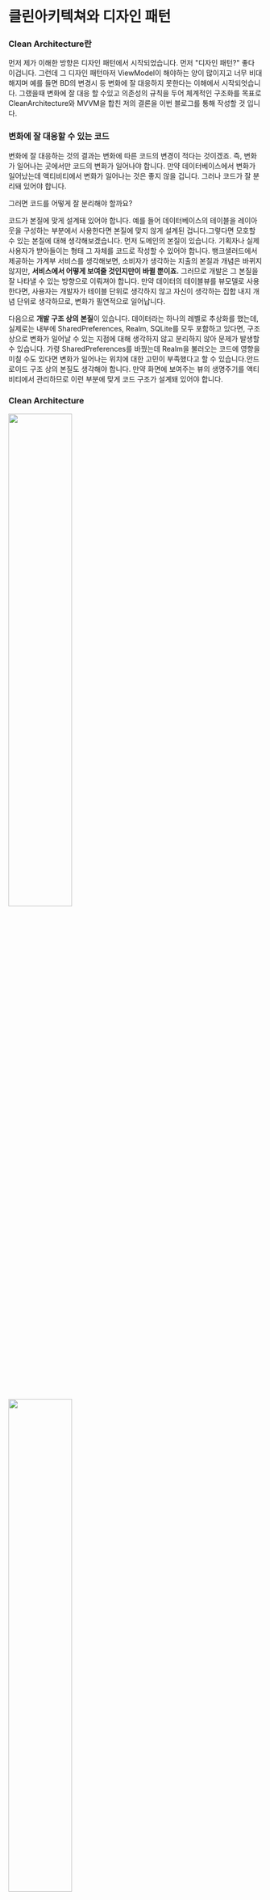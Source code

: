 # 클린아키텍쳐와 디자인 패턴

### Clean Architecture란
먼저 제가 이해한 방향은 디자인 패턴에서 시작되었습니다. 먼저 "디자인 패턴?" 좋다 이겁니다. 그런데 그 디자인 패턴마저 ViewModel이 해야하는 양이 많이지고 너무 비대해지며 예를 들면 BD의 변경시 등 변화에 잘 대응하지 못한다는 이해에서 시작되엇습니다. 그랬을때 변화에 잘 대응 할 수있고 의존성의 규칙을 두어 체계적인 구조화를 목표로 CleanArchitecture와 MVVM을 합친 저의 결론을 이번 블로그를 통해 작성할 것 입니다.

### 변화에 잘 대응할 수 있는 코드
변화에 잘 대응하는 것의 결과는 변화에 따른 코드의 변경이 적다는 것이겠죠. 즉, 변화가 일어나는 곳에서만 코드의 변화가 일어나야 합니다. 만약 데이터베이스에서 변화가 일어났는데 액티비티에서 변화가 일어나는 것은 좋지 않을 겁니다. 그러나 코드가 잘 분리돼 있어야 합니다.

그러면 코드를 어떻게 잘 분리해야 할까요?

코드가 본질에 맞게 설계돼 있어야 합니다. 예를 들어 데이터베이스의 테이블을 레이아웃을 구성하는 부분에서 사용한다면 본질에 맞지 않게 설계된 겁니다.그렇다면 모호할 수 있는 본질에 대해 생각해보겠습니다. 먼저 도메인의 본질이 있습니다. 기획자나 실제 사용자가 받아들이는 형태 그 자체를 코드로 작성할 수 있어야 합니다. 뱅크샐러드에서 제공하는 가계부 서비스를 생각해보면, 소비자가 생각하는 지출의 본질과 개념은 바뀌지 않지만, **서비스에서 어떻게 보여줄 것인지만이 바뀔 뿐이죠.** 그러므로 개발은 그 본질을 잘 나타낼 수 있는 방향으로 이뤄져야 합니다. 만약 데이터의 테이블뷰를 뷰모델로 사용한다면, 사용자는 개발자가 테이블 단위로 생각하지 않고 자신이 생각하는 집합 내지 개념 단위로 생각하므로, 변화가 필연적으로 일어납니다.

다음으로 **개발 구조 상의 본질**이 있습니다. 데이터라는 하나의 레벨로 추상화를 했는데, 실제로는 내부에 SharedPreferences, Realm, SQLite를 모두 포함하고 있다면, 구조 상으로 변화가 일어날 수 있는 지점에 대해 생각하지 않고 분리하지 않아 문제가 발생할 수 있습니다. 가령 SharedPreferences를 바꿨는데 Realm을 불러오는 코드에 영향을 미칠 수도 있다면 변화가 일어나는 위치에 대한 고민이 부족했다고 할 수 있습니다.안드로이드 구조 상의 본질도 생각해야 합니다. 만약 화면에 보여주는 뷰의 생명주기를 액티비티에서 관리하므로 이런 부분에 맞게 코드 구조가 설계돼 있어야 합니다.

### Clean Architecture
<img src="https://user-images.githubusercontent.com/48902047/146885039-ab4abd04-4bff-45cc-bd65-de4df5a5ceac.png" width="50%" height="50%"></img>
<img src="https://user-images.githubusercontent.com/48902047/146885059-fc487ee9-5113-4457-89db-b77cc7efa6f1.png" width="50%" height="50%"></img>

Uncle Bob으로 유명한 Robert Martin의 Clean Architecture를 읽고 안드로이드에 대해서도 고민하게 됐습니다. 양파 모양의 레이어 가장 바깥 쪽이 사용자와의 접접에 있는 Presentation 이고 가장 안쪽의 Entities가 사용자가 실제로 생각하는 개념 단위입니다. Clean Architecture에서는 서버 쪽 내용이지만 안드로이드에서도 이 원리를 적용시켜서 UI를 독립시키고 Database를 분리시키고, 외부적인 설정에 독립적인 구조를 적용하면 프레임워크에 의존적이지 않은 코드를 짤 수 있고, 테스트가 가능한 코드를 짤 수 있는 원리가 될 수 있습니다.

Android에서도 Clean Architecture를 적용하려는 시도가 많습니다. 그 중 가장 유명한 글에서 위 그림처럼 레이어를 네 개로 분리했는데 그것이 클린 아키텍쳐의 근간입니다.

**클린 아키텍처의 목표는 의존성 규칙을 통한 계층 분리**

클린 아키텍처의 구조는 위와 같이 총 4가지 계층으로 되어 있습니다.

이렇게 계층을 나누는 이유는 계층을 분리하여 관심사를 분리시키기 위해서이며 이런 아키텍처가 동작하기 위해서는 **의존성 규칙**을 지켜야 합니다. 한마디로 **각 분리된 클래스가 한가지 역할만 하고 서로 의존을 어떻게 할지 규칙이 정해져있고 지켜야한다는 말**입니다.

여기서 **의존성 규칙은 모든 소스코드 의존성은 반드시 외부에서 내부로, 고수준 정책을 향해야 합니다.** 즉 안드로이드를 예로들면 비즈니스 로직을 담당하는 ViewModel과 같은 코드들이 DB 또는 Web 같이 구체적인 세부 사항에 의존하지 않아야 합니다. 이를 통해 비즈니스 로직(고수준 정책)은 세부 사항들(저수준 정책)의 변경에 영향을 받지 않도록 할 수 있습니다.

이렇게 나눔으로써 얻는 이점들은 다음과 같습니다. 가장 중요한건 Testable과 유지보수 및 협업이라 볼 수 있겠습니다.

+ 코트 테스트 커버리지 증대
+ 쉽게 패키지 구조 탐색 가능
+ 집중화된 클래스에 따른 프로젝트 유지 관리 증대
+ 새 기능을 빠르게 적용 가능
+ 이후의 개발에도 안정적인 구현
+ 명확한 규율로 전반적으로 따라야 할 베스트 프랙티스

위와 같은 설명이 있지만 가장 와닿는것은 **ViewModel의 부담**을 줄어들 수 있는 점입니다.

MVVM, MVP 구분없이 많은 프로젝트에서 위와 같은 구조로 이루어져 있을 것이라 생각됩니다. 복잡하지 않은 화면에서는 위 구조도 충분히 역할을 다할 수 있습니다. 문제는 스펙 자체가 복잡하거나 Main flow 에 속한 화면일수록 수많은 비즈니스 로직이 존재하거나 늘어나가고 있습니다. 즉, ViewModel 이 집중적으로 비대해지게 되되어 무슨일을 수행하는지 파악하기가 어려워지곤 합니다.

ViewModel 을 만드는 기준을 Activity 가 아닌 개별 View 를 기준으로 만들어보기도 했으나 근본적인 해결책은 되지 못했습니다. 이에 클린 아키텍처에서 주장하는 **도메인 계층**의 필요성이 대두 되습니다. 도메인 계층을 통해 ViewModel 에서 수행되는 비즈니스 로직을 분리하는 것이 목표입니다.

안드로이드 개발을 위한 더 이해하기 쉬운 클린아키텍처 구조 그림도가 있지만 뒤에서 살펴보도록 하고 먼저 오리지널 클린아키텍처의 각 계층의 역할에 대해 설명하면 다음과 같습니다.

### 4 Layers
<img src = "https://user-images.githubusercontent.com/48902047/146732189-bbbaa693-fe81-4363-8ab2-c34cbce3c98f.png">

 이 네 레이어 간의 의존성은 안쪽으로만 발생해야 합니다. 즉, 가장 하단부의 레이어일 수록 가장 의존성이 낮아야 합니다. 가량 프리젠테이션 레이어는 데이터 레이어를 알지만 데이터는 프리젠테이션을 몰라야 하며, 이 덕분에 맨 아래의 엔티티는 순수한 Java 내지는 Kotlin 모듈이 될 수 있습니다.

이런 레이어의 분리 덕분에 본질을 정의할 때 어떤 데이터베이스에 저장될지, 어떤 뷰에서 보일지 고민하지 않고 Entity를 작성할 수 있고, 이에 대한 유스 케이스로 Domain 레이어를 작성할 수 있습니다. 또한 트랜잭션을 가져오는 것을 Data에서, 어떻게 보여줄 것인지를 Presentation에서 고민하면 됩니다.

이제 각각의 레이어에 대해 더 자세히 살펴보겠습니다.

#### 1. 엔티티 레이어
엔티티는 순수한 Java나 Kotlin 모듈로 안드로이드 모듈이 아니므로 안드로이드와의 의존성이 없습니다. 만약 to do 앱을 만든다고 할 때 아이템을 하나 눌러서 넘길 때 사용자는 Parcelable을 생각하지 않겠죠. 따라서 넘기는 데이터를 **Parcelable로 정의하지 않아야 안드로이드와 독립적일 수 있습니다.** 즉, 사용자가 생각하는 형태대로 도메인(비즈니스 로직)에서 파생되는 개념을 표현합니다. 만약 같은 서비스를 만든다면 Android, iOS, 서버 모두 같은 이름과 타입을 사용하는 동일한 형태여야 합니다. 코틀린으로 된 코드를 보여드리겠습니다.

<img src = "https://user-images.githubusercontent.com/48902047/145938704-551d226c-bc91-4201-a4ee-6d58d7f966f9.png" width="50%" height="50%">

소비 내역에 카테고리라는 엔티티를 적용했습니다. 엔티티 레이어에 존재하는 개념으로, 어떤 테이블과 테이블을 조인하는 SQLite의 개념이 여기서는 들어가서는 안됩니다. 만약 그렇게 하면 객체 간의 관계를 지원하는 Realm으로 데이터 레이어를 바꾸는 순간 엔티티 레이어에 영향을 주기 때문입니다.

#### 2. 도메인 레이어
도메인 레이어도 순수한 Java나 Kotlin 모듈입니다. 그 이유는 도메인 레이어에서 일어나는 이유는 실제로 사용자가 하는 일련의 행동들 즉 유스 케이스를 적용하는 것인데 이 역시 안드로이드에 의존할 필요가 없기 때문입니다. 가령 소비 내역을 불러오는 유스 케이스는 *getTransactions* 함수의 리턴 타입을 *List\<Transaction>* 과 같이 정의하는 인터페이스만 있으면 됩니다.
 
<img src = "https://user-images.githubusercontent.com/48902047/146888735-d170d0b8-d598-4433-8137-c779a58a0fcc.png">

뱅크샐러드에서 지원하는 은행의 목록을 가져오는 유스 케이스입니다. 인터페이스로 정의된 Repository를 주입받습니다. BanksRepository는 도메인 레이어에 존재하는 인터페이스입니다. 유스 케이스를 구성할 때는 데이터베이스가 뭔지 고민하지 않고 도메인에서 정의한 적당한 리파지토리를 이용하서 구축하므로 코드가 사고의 흐름처럼 구성될 수 있습니다. domain 모듈은 다음과 같은 코드를 포함합니다.

+ Entity  : 특정 영역을 표현하는 객체. ex) Pojo, VO, DTO 등
+ UseCase : Use case란 내가 만들고자하는 시스템(혹은 서비스라고 하자)을 사용하는 클라이언트가 **그 시스템을 통해 하고자 하는 것**입니다. 예를 들어, '영화관' 이라는 서비스가 있다고 가정해봅시다. 영화관에서 손님(클라이언트)는 '영화 예매'를 할 수도 있고, '예매 취소'를 할 수도 있고, '환불', 심지어 '팝콘 사기'를 할 수도 있을 것입니다. 이 때, 이런 '영화 예매', '예매 취소', '환불', '팝콘 사기' 등등이, '영화관'이라는 시스템에 사용자가 요청할 수 있는, '영화관'의 Use case이다. Use Case는 이름만 보고 이게 무슨 기능을 가졌을지 짐작하고 구분할 수 있어야합니다. Entity와 함께 비즈니스 로직을 수행합니다.
+ Repository 인터페이스 : 데이터베이스, 원격 서버와 같은 데이터 소스에 접근합니다.
domain 모듈은 비즈니스 로직들을 한 계층에서 관리하는데 초점을 맞춥니다. 이를 통해 코드를 깨끗하게 관리하고, 단일 책임 원칙(SRP;Single Responsibility Principle)에 부합하는 코드를 작성하기가 쉬워집니다.
 
#### 3. 데이터 레이어 
데이터 레이어에서 하는 한 가지 일을 고른다면 도메인 레이어를 알고 있으므로 도메인 레이어에 정의된 Repository를 실제로 구현을 하는 것입니다. 또한 여기에서는 Data Source에의 의존성이 생기므로 안드로이드 의존성이 생길 수 있습니다.
 
 <img src = "https://user-images.githubusercontent.com/48902047/146889483-ecb50d48-3864-47c5-a0d4-c17f211c6be3.png" width="50%" height="50%">

BanksRepository를 상속받아 정의한 모습입니다. 저희는 데이터베이스로 Realm을 사용하므로, Realm의 인스턴스를 가져오고 Realm에 들어갈 데이터 모델을 가지고 모두 넣었습니다. 여기서 데이터 모델은 데이터 레이어에서 정의한 Realm 오브젝트로 명확히 데이터베이스에 저장할 것을 내포하고 있습니다.

<img src = "https://user-images.githubusercontent.com/48902047/146889764-9ffe9a54-76e8-4dc2-9998-a79b99ecc11b.png" width="50%" height="50%">
 
도메인 레이어에서 데이터 모델을 모르므로 리턴 타입은 엔티티에 맞게 돌려줘야 합니다. 이를 위해 BankEntityMapper을 이용했습니다. Bank 데이터 모델을 데이터 엔티티로 바꿔줍니다.

이런 구조를 통해 데이터베이스로 Realm을 사용하다가 SQLite로 변환한 경우 데이터의 테이블을 정의한 클래스와, 데이터를 가져오던 Repository만이 바뀌게 됩니다. 즉, 데이터가 바뀌는 위치에 따른 데이터의 변화만 강제할 수 있습니다.

 <img src = "https://user-images.githubusercontent.com/48902047/146889899-a4ec29c1-01ab-4732-8809-feb23ed348d8.png" width="50%" height="50%">

앞서는 로컬 데이터베이스에 저장된 은행 엔티티를 가져오는 코드였는데, 서버에서 최초로 받아오는 경우에도 도메인에 존재하는 인터페이스를 그대로 유지할 수 있습니다. Retrofit으로 네트워크에서 값을 가져오며, 여기서의 Bank는 서버에서 JSON으로 보내오는 응답을 정의한 것입니다.

하나의 유스 케이스를 사용할 때 앱 초기에 서버에서 데이터를 받아와야 하는지, 로컬 데이터베이스에서 받아와야 하는지 하는 부분은 프리젠테이션 레벨에서 어떤 Repository를 주입할 지에 따라 결정됩니다.

#### 4. 프리젠테이션 레이어
 마지막 레이어인 프리젠테이션 레이어는 UI 레벨에서의 처리이고, Android 의존성이 높습니다. 저희는 MVP 패턴에 따라 View와 Presenter 모습을 사용했습니다.
 
<img src = "https://user-images.githubusercontent.com/48902047/146890082-75bfbaf3-fd2b-44c4-841e-388af172ee07.png" width="50%" height="50%">

프래그먼트의 타입을 BaseFragment로 정의해서 타입을 강제하고 이 프래그먼트가 특정 OrganizationView를 구현하게 하고, View가 presenter를 가집니다. 생명주기는 뷰가 생성됐을 때 presenter에 onViewCreated 함수를 만들었는데, presenter에 어떤 함수를 호출하는지는 뷰 레벨에서 담당하므로 네이밍을 뷰에서 알 수 있는 것으로 만들었습니다. 버튼이 눌릴 때도 의미상 맞는 onNextButtonClicked로 네이밍했습니다. 이런 네이밍으로 더 나은 코드 구조를 만들 수 있다고 생각합니다. 만약 레이아웃에 버튼이 여러 개 필요한 경우 presenter에 일련의 함수를 호출하는 식으로 구성하면 이 변화 때문에 presenter 코드가 다시 변화해야 하는 불상사가 발생할 수도 있습니다.
 
 ![image](https://user-images.githubusercontent.com/48902047/146890221-3a7a9a0d-3d21-4640-969c-b29ade419d8d.png)

 따라서 위 코드처럼 presenter가 생성되는 시점에서 유스 케이스를 주입받을 수 있는 구조를 만들었습니다. 그 이유는 테스트가 가능한 코드를 만들기 위해서입니다. GetBanks에서 데이터 레이어 중 맥락에 맞는 BanksNetworkRepository를 주입했고, onDestroy일 때 unsubscribe를 했습니다. 또한 onViewCreated일 때 getBanks를 이용해서 유스 케이스의 값을 가져오고 view.showBanks 처럼 코드를 작성해서 내부 로직이 바뀌더라도 뷰는 은행의 리스트를 보여줄 수 있는 구조를 만들었습니다. 따라서 이 구조를 따르면 뷰의 코드는 바뀔 필요가 없습니다.
 
 ![image](https://user-images.githubusercontent.com/48902047/146891656-a658acf5-f5fb-4a61-aee6-4324ec802918.png)

앞서 말씀드린 Parcelable의 예로 돌아가서, 데이터 레이어에도 모델이 존재하고, 엔티티 레벨에서는 개념에 대한 모델이, 프리젠테이션 레벨에서도 모델이 존재합니다. 위 코드는 뷰모델인데, 가끔 Parcelable로 넘길 필요가 있거나, 사용자의 개념 단위는 아니지만 개발 측면에서 화면에 보여줄때 데이터를 이런 형태로 조합하면 편하겠다고 생각할 때 만들어서 사용하고 있습니다. 뷰모델의 매퍼를 만들어서 엔티티로부터 변환하거나 엔티티로 변환하고 있습니다.

### 결론
저희는 이런 형태를 지향했을때 변화의 위치가 명확해서 생산성을 증대시킬 수 있었고, 변화에 좀더 즐거운 마음으로 대응할 수 있었습니다. 저희는 좋은 코드의 구조가 좋은 제품으로 이어진다고 믿기에 이런 아키텍처를 적용했습니다. 그리고 이런 복잡하다면 복잡한 아키텍처 도입의 진입 장벽보다 변화에 적응할 수 있음에서 오는 유연함이 더 값지다고 생각해서 이런 아키텍처를 학습하였습니다.
